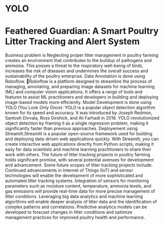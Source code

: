 # YOLO
# Feathered Guardian: A Smart Poultry Litter Tracking   and Alert System
Business problem is Neglecting proper litter management in poultry farming creates an environment that contributes to the buildup of pathogens and ammonia. This posses a threat to the respiratory well-being of birds, increases the risk of diseases and undermines the overall success and sustainability of the poultry enterprise.
Data Annotation is done using Roboflow. Roboflow is a platform designed to streamline the process of managing, annotating, and preparing image datasets for machine learning (ML) and computer vision applications. It offers a range of tools and features to assist ML practitioners and developers in building and deploying image-based models more efficiently.
Model Development is done using YOLO (You Look Only Once): YOLO is a popular object detection algorithm known for its speed and accuracy. It was introduced by Joseph Redmon, Santosh Divvala, Ross Girshick, and Ali Farhadi in 2016. YOLO revolutionized object detection by framing it as a single regression problem, making it significantly faster than previous approaches.
Deployement using Streamlit.Streamlit is a popular open-source framework used for building and deploying data-driven web applications quickly. With Streamlit, you can create interactive web applications directly from Python scripts, making it easy for data scientists and machine learning practitioners to share their work with others.
The future of litter tracking projects in poultry farming holds significant promise, with several potential avenues for development and advancement. Some future scopes of litter tracking projects include:
Continued advancements in Internet of Things (IoT) and sensor technologies will enable the development of more sophisticated and automated litter tracking systems. Integration of sensors for monitoring parameters such as moisture content, temperature, ammonia levels, and gas emissions will provide real-time data for more precise management of litter conditions.
Leveraging big data analytics and machine learning algorithms will enable deeper analysis of litter data and the identification of complex patterns and correlations. Predictive analytics models can be developed to forecast changes in litter conditions and optimize management practices for improved poultry health and performance.







